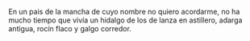 En un pais de la mancha
de cuyo nombre no quiero acordarme,
no ha mucho tiempo que vivía un hidalgo 
de los de lanza en astillero, adarga antigua, 
rocín flaco y galgo corredor.